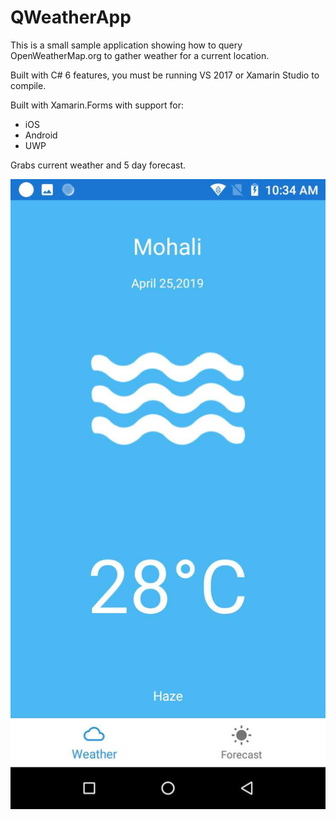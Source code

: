 QWeatherApp
===================

This is a small sample application showing how to query OpenWeatherMap.org to gather weather for a current location.

Built with C# 6 features, you must be running VS 2017 or Xamarin Studio to compile. 

Built with Xamarin.Forms with support for:
* iOS
* Android
* UWP

Grabs current weather and 5 day forecast.

![](Images/promo.png)
